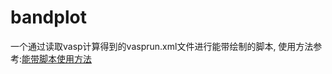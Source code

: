 # bandplot
一个通过读取vasp计算得到的vasprun.xml文件进行能带绘制的脚本, 使用方法参考:[能带脚本使用方法](https://mxmf.xyz/2022/02/26/%E8%83%BD%E5%B8%A6%E8%84%9A%E6%9C%AC%E4%BD%BF%E7%94%A8%E6%96%B9%E6%B3%95/)
